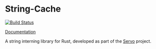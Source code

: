 # String-Cache

[![Build Status](https://travis-ci.org/servo/string-cache.svg?branch=master)](https://travis-ci.org/servo/string-cache)

[Documentation](http://doc.servo.org/string_cache/)

A string interning library for Rust, developed as part of the [Servo](https://github.com/servo/servo) project.
